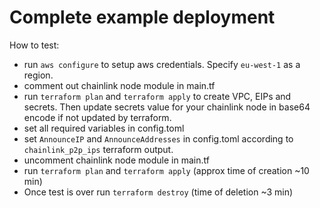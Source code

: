 # Complete example deployment

How to test:
- run `aws configure` to setup aws credentials. Specify `eu-west-1` as a region.
- comment out chainlink node module in main.tf
- run `terraform plan` and `terraform apply` to create VPC, EIPs and secrets. Then update secrets value for your chainlink node in base64 encode if not updated by terraform.
- set all required variables in config.toml
- set `AnnounceIP` and `AnnounceAddresses` in config.toml according to `chainlink_p2p_ips` terraform output.
- uncomment chainlink node module in main.tf
- run `terraform plan` and `terraform apply` (approx time of creation ~10 min)
- Once test is over run `terraform destroy` (time of deletion ~3 min)
